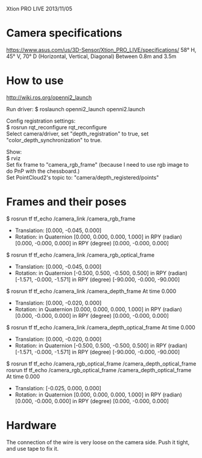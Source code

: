 Xtion PRO LIVE
2013/11/05

# Camera specifications
https://www.asus.com/us/3D-Sensor/Xtion_PRO_LIVE/specifications/
58° H, 45° V, 70° D (Horizontal, Vertical, Diagonal)
Between 0.8m and 3.5m

# How to use
http://wiki.ros.org/openni2_launch

Run driver:
$ roslaunch openni2_launch openni2.launch

Config registration settings:  
$ rosrun rqt_reconfigure rqt_reconfigure  
Select camera/driver, set "depth_registration" to true, set "color_depth_synchronization" to true.  

Show:  
$ rviz  
Set fix frame to "camera_rgb_frame" (because I need to use rgb image to do PnP with the chessboard.)  
Set PointCloud2's topic to: "camera/depth_registered/points"

# Frames and their poses

$ rosrun tf tf_echo /camera_link /camera_rgb_frame
- Translation: [0.000, -0.045, 0.000]
- Rotation: in Quaternion [0.000, 0.000, 0.000, 1.000]
            in RPY (radian) [0.000, -0.000, 0.000]
            in RPY (degree) [0.000, -0.000, 0.000]

$ rosrun tf tf_echo /camera_link /camera_rgb_optical_frame
- Translation: [0.000, -0.045, 0.000]
- Rotation: in Quaternion [-0.500, 0.500, -0.500, 0.500]
            in RPY (radian) [-1.571, -0.000, -1.571]
            in RPY (degree) [-90.000, -0.000, -90.000]

$ rosrun tf tf_echo /camera_link /camera_depth_frame
At time 0.000
- Translation: [0.000, -0.020, 0.000]
- Rotation: in Quaternion [0.000, 0.000, 0.000, 1.000]
            in RPY (radian) [0.000, -0.000, 0.000]
            in RPY (degree) [0.000, -0.000, 0.000]

$ rosrun tf tf_echo /camera_link /camera_depth_optical_frame
At time 0.000
- Translation: [0.000, -0.020, 0.000]
- Rotation: in Quaternion [-0.500, 0.500, -0.500, 0.500]
            in RPY (radian) [-1.571, -0.000, -1.571]
            in RPY (degree) [-90.000, -0.000, -90.000]

$ rosrun tf tf_echo /camera_rgb_optical_frame /camera_depth_optical_frame
rosrun tf tf_echo /camera_rgb_optical_frame /camera_depth_optical_frame
At time 0.000
- Translation: [-0.025, 0.000, 0.000]
- Rotation: in Quaternion [0.000, 0.000, 0.000, 1.000]
            in RPY (radian) [0.000, -0.000, 0.000]
            in RPY (degree) [0.000, -0.000, 0.000]


# Hardware

The connection of the wire is very loose on the camera side.
Push it tight, and use tape to fix it.


